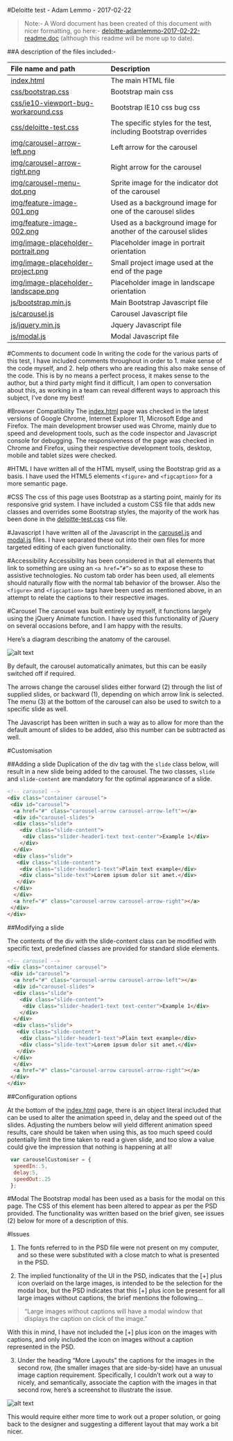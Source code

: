 #Deloitte test  - Adam Lemmo  - 2017-02-22

>  Note:- A Word document has been created of this document with nicer formatting, go here:-  [deloitte-adamlemmo-2017-02-22-readme.doc](docs/deloitte-adamlemmo-2017-02-22-readme.doc) (although this readme will be more up to date).

##A description of the files included:- 

| File name and path       | Description           | 
|:------------- |:-------------| 
|[index.html](index.html) | The main HTML file|
|[css/bootstrap.css](css/bootstrap.css) |	Bootstrap main css|
|[css/ie10-viewport-bug-workaround.css](css/ie10-viewport-bug-workaround.css) |	Bootstrap IE10 css bug css|
|[css/deloitte-test.css](css/deloitte-test.css) |	The specific styles for the test, including Bootstrap overrides|
|[img/carousel-arrow-left.png](img/carousel-arrow-left.png) |	Left arrow for the carousel|
|[img/carousel-arrow-right.png](img/carousel-arrow-right.png)  |	Right arrow for the carousel|
|[img/carousel-menu-dot.png](img/carousel-menu-dot.png) |	Sprite image for the indicator dot of the carousel|
|[img/feature-image-001.png](img/feature-image-001.png) |	Used as a background image for one of the carousel slides|
|[img/feature-image-002.png](img/feature-image-002.png) |	Used as a background image for another of the carousel slides|
|[img/image-placeholder-portrait.png](img/image-placeholder-portrait.png) |	Placeholder image in portrait orientation|
|[img/image-placeholder-project.png](img/image-placeholder-project.png) |	Small project image used at the end of the page|
|[img/image-placeholder-landscape.png](img/image-placeholder-landscape.png) |	Placeholder image in landscape orientation|
|[js/bootstrap.min.js](js/bootstrap.min.js)	| Main Bootstrap Javascript file|
|[js/carousel.js](js/carousel.js)	| Carousel Javascript file|
|[js/jquery.min.js](js/jquery.min.js)	| Jquery Javascript file|
|[js/modal.js](js/modal.js)	| Modal Javascript file|
 
#Comments to document code
In writing the code for the various parts of this test, I have included comments throughout in order to 1. make sense of the code myself, and 2. help others who are reading this also make sense of the code. This is by no means a perfect process, it makes sense to the author, but a third party might find it difficult, I am open to conversation about this, as working in a team can reveal different ways to approach this subject, I’ve done my best!

#Browser Compatibility
The [index.html](index.html) page was checked in the latest versions of Google Chrome, Internet Explorer 11, Microsoft Edge and Firefox.
The main development browser used was Chrome, mainly due to speed and development tools, such as the code inspector and Javascript console for debugging. The responsiveness of the page was checked in Chrome and Firefox, using their respective development tools, desktop, mobile and tablet sizes were checked.

#HTML
I have written all of the HTML myself, using the Bootstrap grid as a basis. I have used the HTML5 elements `<figure>` and `<figcaption>` for a more semantic page.

#CSS
The css of this page uses Bootstrap as a starting point, mainly for its responsive grid system. I have included a custom CSS file that adds new classes and overrides some Bootstrap styles, the majority of the work has been done in the [deloitte-test.css](css/deloitte-test.css) css file.

#Javascript
I have written all of the Javascript in the [carousel.js](carousel.js) and [modal.js](modal.js) files. I have separated these out into their own files for more targeted editing of each given functionality.

#Accessibility
Accessibility has been considered in that all elements that link to something are using an `<a href=”#”>` so as to expose these to assistive technologies. No custom tab order has been used, all elements should naturally flow with the normal tab behavior of the browser. Also the `<figure>` and `<figcaption>` tags have been used as mentioned above, in an attempt to relate the captions to their respective images.

#Carousel
The carousel was built entirely by myself, it functions largely using the jQuery Animate function. I have used this functionality of jQuery on several occasions before, and I am happy with the results.

Here’s a diagram describing the anatomy of the carousel.

   ![alt text](docs/carousel-anatomy.png "Carousel Anatomy")

By default, the carousel automatically animates, but this can be easily switched off if required.

The arrows change the carousel slides either forward (2) through the list of supplied slides, or backward (1), depending on which arrow link is selected. The menu (3) at the bottom of the carousel can also be used to switch to a specific slide as well. 

The Javascript has been written in such a way as to allow for more than the default amount of slides to be added, also this number can be subtracted as well.

#Customisation

##Adding a slide
Duplication of the div tag with the `slide` class below, will result in a new slide being added to the carousel. The two classes, `slide` and `slide-content` are mandatory for the optimal appearance of a slide.
```html
<!-- carousel -->
<div class="container carousel">
 <div id="carousel">
  <a href="#" class="carousel-arrow carousel-arrow-left"></a>
  <div id="carousel-slides">
  <div class="slide"> 
    <div class="slide-content">
     <div class="slider-header1-text text-center">Example 1</div>
    </div>
  </div>
  <div class="slide"> 
   <div class="slide-content">
    <div class="slider-header1-text">Plain text example</div>
    <div class="slide-text">Lorem ipsum dolor sit amet.</div>
   </div>
  </div>
  </div>
  <a href="#" class="carousel-arrow carousel-arrow-right"></a>
 </div>
</div>
```

##Modifying a slide

The contents of the div with the slide-content class can be modified with specific text, predefined classes are provided for standard slide elements.
```html
<!-- carousel -->
<div class="container carousel">
 <div id="carousel">
  <a href="#" class="carousel-arrow carousel-arrow-left"></a>
  <div id="carousel-slides">
  <div class="slide"> 
    <div class="slide-content">
     <div class="slider-header1-text text-center">Example 1</div>
    </div>
  </div>
  <div class="slide"> 
   <div class="slide-content">
    <div class="slider-header1-text">Plain text example</div>
    <div class="slide-text">Lorem ipsum dolor sit amet.</div>
   </div>
  </div>
  </div>
  <a href="#" class="carousel-arrow carousel-arrow-right"></a>
 </div>
</div>
```

##Configuration options

At the bottom of the [index.html](index.html) page, there is an object literal included that can be used to alter the animation speed in, delay and the speed out of the slides. Adjusting the numbers below will yield different animation speed results, care should be taken when using this, as too much speed could potentially limit the time taken to read a given slide, and too slow a value could give the impression that nothing is happening at all!

```javascript
 var carouselCustomiser = {
  speedIn:.5,
  delay:5,
  speedOut:.25
 };
 ```

#Modal
The Bootstrap modal has been used as a basis for the modal on this page. The CSS of this element has been altered to appear as per the PSD provided. The functionality was written based on the brief given, see issues (2) below for more of a description of this.
 
#Issues
1.	The fonts referred to in the PSD file were not present on my computer, and so these were substituted with a close match to what is presented in the PSD.

2.	The implied functionality of the UI in the PSD, indicates that the [+] plus icon overlaid on the large images, is intended to be the selection for the modal box, but the PSD indicates that this [+] plus icon be present for all large images without captions, the brief mentions the following...

   > “Large images without captions will have a modal window that displays the caption on click of the image.” 

   With this in mind, I have not included the [+] plus icon on the images with captions, and only included the icon on images without a caption represented in the PSD.

3.	Under the heading “More Layouts” the captions for the images in the second row, (the smaller images that are side-by-side) have an unusual image caption requirement. Specifically, I couldn’t work out a way to nicely, and semantically, associate the caption with the images in that second row, here’s a screenshot to illustrate the issue.

   ![alt text](docs/tricky-image-captions.png "Tricky Image Captions")

   This would require either more time to work out a proper solution, or going back to the designer and suggesting a different layout that may work a bit nicer.
